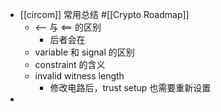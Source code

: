 - [[circom]] 常用总结 #[[Crypto Roadmap]]
	- <-- 与 <== 的区别
		- 后者会在
	- variable 和 signal 的区别
	- constraint 的含义
	- invalid witness length
		- 修改电路后，trust setup 也需要重新设置
-